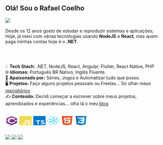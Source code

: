 ## Olá! Sou o Rafael Coelho
 <div>
  <a href="https://github.com/rafa-coelho">
  <img height="170em" src="https://github-readme-stats.vercel.app/api?username=rafa-coelho&show_icons=true&theme=dracula&include_all_commits=true&count_private=true"/>
 </a>
</div>


Desde os 12 anos gosto de estudar e reproduzir sistemas e aplicações; 
Hoje, já mexi com várias tecnologias usando **NodeJS** e **React**, mas quem paga minhas contas hoje é o **.NET**.

<br />
<br />

💡 **Tech Stach:** .NET, NodeJS, React, Angular, Flutter, React Native, PHP <br />
🌐 **Idiomas:** Português BR Nativo; Inglês Fluente. <br />
💓 **Apaixonado por:** Séries, Jogos e Automatizar tudo que posso. <br />
🖥️ **Projetos:** Faço alguns projetos pessoais ou Freelas... Só olhar meus [repositórios](https://github.com/rafa-coelho?tab=repositories) <br />
✍️ **Conteúdo:** Decidi começar a escrever sobre meus projetos, aprendizados e experiências... olha lá o meu [blog](https://racoelho.com.br/posts) <br />

<div style="display: inline_block"><br>
  <img align="center" alt="Rafa-Csharp" height="30" width="40" src="https://raw.githubusercontent.com/devicons/devicon/master/icons/csharp/csharp-original.svg"> 
  <img align="center" alt="Rafa-Js" height="30" width="40" src="https://raw.githubusercontent.com/devicons/devicon/master/icons/javascript/javascript-plain.svg">
  <img align="center" alt="Rafa-Ts" height="30" width="40" src="https://raw.githubusercontent.com/devicons/devicon/master/icons/typescript/typescript-plain.svg">
  <img align="center" alt="Rafa-React" height="30" width="40" src="https://raw.githubusercontent.com/devicons/devicon/master/icons/react/react-original.svg">
  <img align="center" alt="Rafa-HTML" height="30" width="40" src="https://raw.githubusercontent.com/devicons/devicon/master/icons/html5/html5-original.svg">
  <img align="center" alt="Rafa-CSS" height="30" width="40" src="https://raw.githubusercontent.com/devicons/devicon/master/icons/css3/css3-original.svg">
  
</div>
  
  ##
 
<div> 
  <a href="https://instagram.com/rafael.coelho_" target="_blank"><img src="https://img.shields.io/badge/-Instagram-%23E4405F?style=for-the-badge&logo=instagram&logoColor=white" target="_blank"></a>
  <a href = "mailto:rafaelcoelho8@gmail.com"><img src="https://img.shields.io/badge/-Gmail-%23333?style=for-the-badge&logo=gmail&logoColor=white" target="_blank"></a>
  <a href="https://www.linkedin.com/in/racobosi" target="_blank"><img src="https://img.shields.io/badge/-LinkedIn-%230077B5?style=for-the-badge&logo=linkedin&logoColor=white" target="_blank"></a> 
 
</div>
